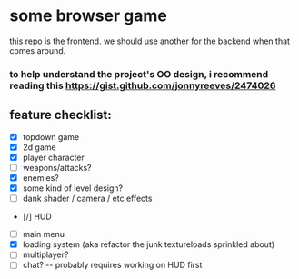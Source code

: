 # some browser game

this repo is the frontend. we should use another for the backend when that comes around.

### to help understand the project's OO design, i recommend reading this https://gist.github.com/jonnyreeves/2474026

## feature checklist:

- [x] topdown game
- [x] 2d game
- [x] player character
- [ ] weapons/attacks?
- [x] enemies?
- [x] some kind of level design?
- [ ] dank shader / camera / etc effects
- [/] HUD 
- [ ] main menu
- [x] loading system (aka refactor the junk textureloads sprinkled about)
- [ ] multiplayer?
- [ ] chat? -- probably requires working on HUD first
